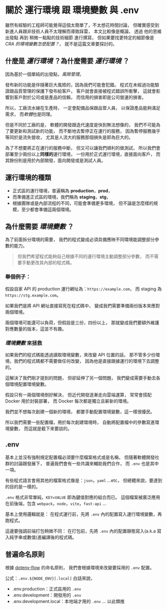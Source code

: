 # 關於 運行環境 跟 環境變數 與 .env

雖然有經驗的工程師可能覺得這個太簡單了，不太想花時間討論，
但確實感受到新進人員跟非技術人員不太理解而導致踩雷，
本文比較像是概論，
透過 他的思維出發點 再到 稍微一點點的技術細節 進行撰寫，
但如果要找更特定的細節像是 _CRA 的環境變數怎麼配置？_，
就不是這篇文章要探討的。

## 什麼是 _運行環境_ ？為什麼需要 _運行環境_ ？

因為基於一個單純的出發點，_風險管理_。

發布新的功能是伴隨著巨大風險的，因為我們可能會犯錯。
程式在未經過功能驗證跟品質管理的保護下發布給客戶，
客戶就會直接被程式錯誤所衝擊，
這就會影響到客戶對於公司或是產品的信賴，
而信用的損害即是公司營運的損害。

所以，工廠流水線在生產時，
一定會配備品保跟品管人員，
以保證產品能夠滿足需求，
而*軟體*也是同理。

但是不同於工廠的是，
軟體的開發跟迭代速度是快到無法想像的，
我們不可能為了要更新和測試新的功能，
而不斷地去暫停正在運行的服務，
因為暫停服務幾乎等同於是流失營收，
尤其是人流大的服務那個損失是即為巨大的。

為了不想要將正在運行的服務中斷，
但又可以讓我們順利的做測試，
所以我們會部署至少兩份以上**同樣的**運行環境，
一份用於正式運行環境，直接面向客戶，
而其餘份則是用於內部開發，面向開發或是測試人員。

## 運行環境的種類

- 正式區的運行環境，普遍稱為 **production**，**prod**，
- 而準備進正式區的環境，我們稱為 **staging**，**stg**，
- 根據團隊或是內部流程的不同，可能會準備更多環境，
  但不論是怎麼樣的規模，至少都會準備這兩個環境。

## 為什麼需要 _環境變數_ ？

為了前面拆分環境的需要，
我們的程式變成必須具備應映不同環境能調整部分參數的能力。

> 但我們希望程式能夠自己根據不同的運行環境主動調整部分參數，
> 而不需要手動更改其內部的程式碼。

### 舉個例子：

假設自家 API 的 production 運行網址為：`https://example.com`，
而 staging 為 `https://stg.example.com`。

如果我們是將 API 網址直接寫死在程式碼中，
變成我們需要準備兩份版本來應對兩個環境。

兩個環境可能還可以負荷，但假設是三份，四份以上，
那就變成我們要額外維護對應數量的版本，這並不有趣。

### _環境變數_ 來拯救

如果我們的程式碼能透過讀取環境變數，來改變 API 位置的話，
那不管多少份環境，我們的程式碼都不需要做任何改變，
因為他是直接跟據運行的環境下去調整的。

這解決了我們剛才提到的問題，
但卻延伸了另一個問題，
我們變成需要手動去各個環境配置環境變數。

假設只有一兩個環境倒好解決，
但近代開發逐漸走向雲端運算，
常常會搭配 Docker 用於封裝部署，
而 Docker 每次都是獨立且嶄新的環境。

我們並不想每次創建一個新的環境，
都要手動配置環境變數，這一樣很擾民。

所以我們需要一些配置檔，用於每次創建環境時，
自動將配置檔中的參數寫進環境變數，
而這就是截下來要談的。

## .env

基本上並沒有強制規定配置檔必須要什麼檔案格式或是名稱，
但隨著軟體開發社群的討論跟發展下，
普遍我們會有一些共識來輔助我們合作，
而 `.env` 也是其中一項。

有些程式語言會用其他的檔案格式像是：`json`，`yaml` ...etc，
但總體來說，要達到的目的是一樣的。

`.env` 格式非常單純，`KEY=VALUE` 即為鍵值對應的組合而已。
這個檔案被廣泛應用在前後端，包含 `webpack`，`node`，`vite`，`fast-api` ...

基本上使用邏輯就是：
在程式運行前，先將 `.env` 內的配置寫入運行環境變數，再跑程式。

這邊要強調前端打包稍微不同：
在打包前，先將 `.env` 內的配置靜態寫入(a.k.a 寫入純字串或數值)進編譯後的程式碼。

## 普遍命名原則

根據 [dotenv-flow](https://github.com/kerimdzhanov/dotenv-flow) 的命名原則，
我們會根據環境來改變要採用的 `.env` 配置。

公式：`.env.${NODE_ENV}[.local]`
白話來說，

- .env.production：正式區用的 `.env`
- .env.development：開發用的 `.env`
- .env.development.local：本地端才用的 `.env`
  ... 以此類推
